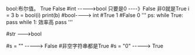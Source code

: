 bool:布尔值。 True False
#int ----->bool  只要是0 ----》False  非0就是True
i = 3
b = bool(i)
print(b)
#bool----> int
#True   1
#False  0
'''
ps:
while True:
    pass
while 1: 效率高
    pass
'''

#str --->bool

#s = "" -----> False
#非空字符串都是True
#s = "0" -----> True